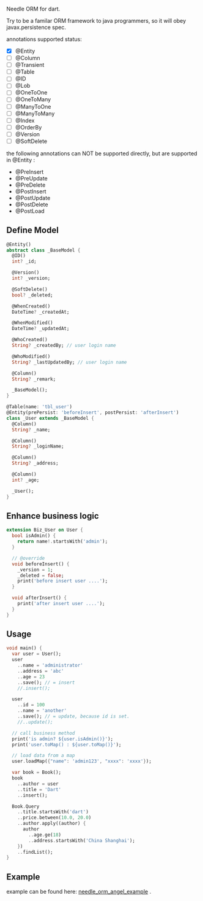 Needle ORM for dart.

Try to be a familar ORM framework to java programmers, so it will obey javax.persistence spec.

annotations supported status:

- [x] @Entity
- [ ] @Column
- [ ] @Transient
- [ ] @Table
- [ ] @ID
- [ ] @Lob
- [ ] @OneToOne
- [ ] @OneToMany
- [ ] @ManyToOne
- [ ] @ManyToMany
- [ ] @Index
- [ ] @OrderBy
- [ ] @Version
- [ ] @SoftDelete

the following annotations can NOT be supported directly, but are supported in @Entity :

- @PreInsert
- @PreUpdate
- @PreDelete
- @PostInsert
- @PostUpdate
- @PostDelete
- @PostLoad

## Define Model

```dart
@Entity()
abstract class _BaseModel {
  @ID()
  int? _id;

  @Version()
  int? _version;

  @SoftDelete()
  bool? _deleted;

  @WhenCreated()
  DateTime? _createdAt;

  @WhenModified()
  DateTime? _updatedAt;

  @WhoCreated()
  String? _createdBy; // user login name

  @WhoModified()
  String? _lastUpdatedBy; // user login name

  @Column()
  String? _remark;

  _BaseModel();
}

@Table(name: 'tbl_user')
@Entity(prePersist: 'beforeInsert', postPersist: 'afterInsert')
class _User extends _BaseModel {
  @Column()
  String? _name;

  @Column()
  String? _loginName;

  @Column()
  String? _address;

  @Column()
  int? _age;

  _User();
}
```

## Enhance business logic

```dart
extension Biz_User on User {
  bool isAdmin() {
    return name!.startsWith('admin');
  }

  // @override
  void beforeInsert() {
    _version = 1;
    _deleted = false;
    print('before insert user ....');
  }

  void afterInsert() {
    print('after insert user ....');
  }
}
```

## Usage

```dart
void main() {
  var user = User();
  user
    ..name = 'administrator'
    ..address = 'abc'
    ..age = 23
    ..save(); // = insert
    //.insert();

  user
    ..id = 100
    ..name = 'another'
    ..save(); // = update, because id is set.
    //..update();

  // call business method
  print('is admin? ${user.isAdmin()}');
  print('user.toMap() : ${user.toMap()}');

  // load data from a map
  user.loadMap({"name": 'admin123', "xxxx": 'xxxx'});

  var book = Book();
  book
    ..author = user
    ..title = 'Dart'
    ..insert();

  Book.Query
    ..title.startsWith('dart')
    ..price.between(10.0, 20.0)
    ..author.apply((author) {
      author
        ..age.ge(18)
        ..address.startsWith('China Shanghai');
    })
    ..findList();
}

```


Example
--------
example can be found here: [needle_orm_angel_example](https://github.com/needle-dart/needle_orm_angel_example) .
